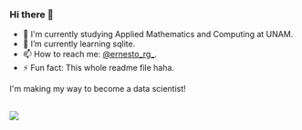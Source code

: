 ### Hi there 👋

<!--
**neto-riga/neto-riga** is a ✨ _special_ ✨ repository because its `README.md` (this file) appears on your GitHub profile.

Here are some ideas to get you started:


- 👯 I’m looking to collaborate on ...
- 🤔 I’m looking for help with ...
- 💬 Ask me about ...
- 😄 Pronouns: ...
-->
- 🔭 I'm currently studying Applied Mathematics and Computing at UNAM.
- 🌱 I’m currently learning sqlite.
- 📫 How to reach me: [@ernesto_rg_](https://twitter.com/ernesto_rg_).
- ⚡ Fun fact: This whole readme file haha.

I'm making my way to become a data scientist!<br><br>

<img src="https://github-readme-stats.vercel.app/api?username=neto-riga&&show_icons=true&title_color=ffffff&icon_color=bb2acf&text_color=daf7dc&bg_color=151515">
